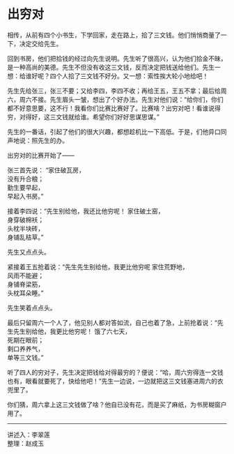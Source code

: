 # 出穷对

相传，从前有四个小书生，下学回家，走在路上，拾了三文钱。他们悄悄商量了一下，决定交给先生。

回到书房，他们把拾钱的经过向先生说明。先生听了很高兴，认为他们拾金不昧，是一种高尚的美德。先生不但没有收这三文钱，反而决定把钱送给他们。先生一想：给谁好呢？四个人拾了三文钱不好分。又一想：索性挨大轮小地给吧！

先生先给张三，张三不要；又给李四，李四不收；再给王五，王五不拿；最后给周六，周六不接。先生眉头一皱，想出了个好办法。先生对他们说：“给你们，你们都不好意思要，这不行！我看你们比赛比赛好了。比赛啥？出穷对吧！看谁说得穷，对得好，这三文钱就给谁。希望你们好好思谋思谋。”

先生的一番话，引起了他们的很大兴趣，都想趁机比一下高低。于是，们他异口同声地说：照先生的办。

出穷对的比赛开始了——

张三首先说：
    “家住破瓦房，  
    没有升合粮；  
    勤生要早起，  
    早起入书房。”

接着李四说：“先生别给他，我还比他穷呢！
    家住破土窑，  
    身穿破棉袄；  
    头枕半块砖，  
    身铺乱秸草。”

先生又点点头。

紧接着王五抢着说：“先生先生别给他，我更比他穷呢
    家住荒野地，  
    风雨不能避；  
    身铺脊梁筋，  
    头枕耳朵睡。”

先生笑着点点头。

最后只留周六一个人了，他见别人都对答如流，自己也着了急，上前抢着说：“先生先生别给他，我更比他穷呢！
    饿了六七天，  
    死期在眼前；  
    剩口养养气，  
    单等三文钱。”

听了四人的穷对子，先生决定把钱给对得最穷的？便说：“哈，周六穷得连一文钱也有，眼看就要死了，快给他吧！”先生一边说，一边就把这三文钱塞进周六的衣兜里了。

你们猜，周六拿上这三文钱做了啥？他自已没有花，而是买了麻纸，为书房糊窗户用了。

---

讲述入：李翠莲  
整理：赵成玉